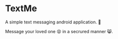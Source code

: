 # TextMe
A simple text messaging android application. 📱

  Message your loved one 😝 in a secrured manner 😸.

